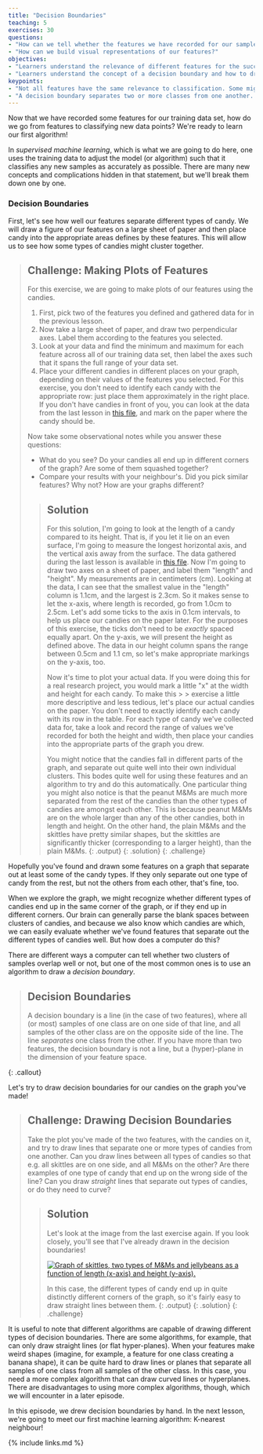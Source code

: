 ```yaml
---
title: "Decision Boundaries"
teaching: 5
exercises: 30
questions:
- "How can we tell whether the features we have recorded for our samples are good at separating the different classes?"
- "How can we build visual representations of our features?"
objectives:
- "Learners understand the relevance of different features for the success of classification."
- "Learners understand the concept of a decision boundary and how to draw one."
keypoints:
- "Not all features have the same relevance to classification. Some might separate all classes well, others only a subset, and some might not be helpful for separating out classes at all."
- "A decision boundary separates two or more classes from one another. The simplest decision boundaries are straight, but it is possible to draw very complicated decision boundaries."
---
```


Now that we have recorded some features for our training data set, how do we go from features to classifying new 
data points? We're ready to learn our first algorithm!

In *supervised machine learning*, which is what we are going to do here, one uses the training data to adjust the model (or algorithm) such that it classifies any new samples as accurately as possible.
There are many new concepts and complications hidden in that statement, but we'll break them down one by one.

### Decision Boundaries

First, let's see how well our features separate different types of candy. We will draw a figure of our features on a large sheet of paper and then place candy into the appropriate areas defines by these features. This will allow us to see how some types of candies might cluster together.

> ## Challenge: Making Plots of Features
>
> For this exercise, we are going to make plots of our features using the candies. 
> 1. First, pick two of the features you defined and gathered data for in the previous lesson. 
> 2. Now take a large sheet of paper, and draw two perpendicular axes. Label them according to the features you selected.
> 3. Look at your data and find the minimum and maximum for each feature across all of our training data set, then label the axes such that it spans the full range of your data set.
> 4. Place your different candies in different places on your graph, depending on their values of the features you selected. For this exercise, you don't need to identify each candy with the appropriate row: just place them approximately in the right place. If you don't have candies in front of you, you can look at the data from the last lesson in [this file](sweets_data), and mark on the paper where the candy should be.
>
> Now take some observational notes while you answer these questions:
> * What do you see? Do your candies all end up in different corners of the graph? Are some of them squashed together? 
> * Compare your results with your neighbour's. Did you pick similar features? Why not? How are your graphs different?
>
> > ## Solution
> >
> > For this solution, I'm going to look at the length of a candy compared to its height. That is, if you let it lie
> > on an even surface, I'm going to measure the longest horizontal axis, and the vertical axis away from the surface.
> > The data gathered during the last lesson is available in [this file](sweets_data). 
> > Now I'm going to draw two axes on a sheet of paper, and label them "length" and "height". My measurements are 
> > in centimeters (cm). Looking at the data, I can see that the smallest value 
> > in the "length" column is 1.1cm, and the largest is 2.3cm. So it makes sense to let the x-axis, where length is 
> > recorded, go from 1.0cm to 2.5cm. Let's add some ticks to the axis in 0.1cm intervals, to help us place our 
> > candies on the paper later. For the purposes of this exercise, the ticks don't need to be *exactly* spaced 
> > equally apart.
> > On the y-axis, we will present the height as defined above.
> > The data in our height column spans the range between 0.5cm and 1.1 cm, so let's make appropriate markings 
> > on the y-axis, too.
> > 
> > Now it's time to plot your actual data. If you were doing this for a real research project, you would 
> >  mark a little "x" at the width and height for each candy. To make this > > exercise a little more descriptive and less tedious, let's place our actual candies on the paper.
> > You don't need to exactly identify each candy with its row in the table.
> > For each type of candy we've collected data for, take a look and record the range of values we've recorded for 
> > both the height and width, then place your candies into the appropriate parts of the graph you drew.
> > 
> > You might notice that the candies fall in different parts of the graph, and separate out quite well into their own 
> > individual clusters. This bodes quite well for using these features and an algorithm to try and do this automatically.
> > One particular thing you might also notice is that the peanut M&Ms are much more separated from the rest of the candies
> > than the other types of candies are amongst each other. This is because peanut M&Ms are on the whole larger than any of 
> > the other candies, both in length and height. On the other hand, the plain M&Ms and the skittles have pretty similar 
> > shapes, but the skittles are significantly thicker (corresponding to a larger height), than the plain M&Ms.
> > {: .output}
> {: .solution}
{: .challenge}

Hopefully you've found and drawn some features on a graph that separate out at least some of the candy types. If they only separate out one type of candy from the rest, but not the others from each other, that's fine, too. 

When we explore the graph, we might recognize whether different types of candies end up in the same corner of the graph, or if they end up in different corners. Our brain can generally parse the blank spaces between clusters of 
candies, and because we also know which candies are which, we can easily evaluate whether we've found features that 
separate out the different types of candies well. But how does a computer do this?

There are different ways a computer can tell whether two clusters of samples overlap well or not, but one of the most 
common ones is to use an algorithm to draw a _decision boundary_.

> ## Decision Boundaries
>
> A decision boundary is a line (in the case of two features), where all (or most) samples of one class are on one side of that 
> line, and all samples of the other class are on the opposite side of the line. The line _separates_ one class from the other. 
> If you have more than two features, the decision boundary is not a line, but a (hyper)-plane in the dimension of your feature
> space.
>
{: .callout}

Let's try to draw decision boundaries for our candies on the graph you've made!

> ## Challenge: Drawing Decision Boundaries 
> 
> Take the plot you've made of the two features, with the candies on it, and try to draw lines that separate one or 
> more types of candies from one another. Can you draw lines between all types of candies so that e.g. all skittles 
> are on one side, and all M&Ms on the other? Are there examples of one type of candy that end up on the wrong side 
> of the line? 
> Can you draw _straight_ lines that separate out types of candies, or do they need to curve?
> 
> > ## Solution
> > 
> > Let's look at the image from the last exercise again. If you look closely, you'll see that I've already drawn in 
> > the decision boundaries!
> >
> > <a href="{{ page.root }}/fig/sweets_length_height.jpg"><img src="{{ page.root }}/fig/sweets_length_height.jpg" alt="Graph of skittles, two types of M&Ms and jellybeans as a function of length (x-axis) and height (y-axis)." /></a>
> >
> > In this case, the different types of candy end up in quite distinctly different corners of the graph, so it's fairly 
> > easy to draw straight lines between them.
> > {: .output}
> {: .solution}
{: .challenge} 

It is useful to note that different algorithms are capable of drawing different types of decision boundaries. There are some 
algorithms, for example, that can only draw straight lines (or flat hyper-planes). When your features make weird shapes 
(imagine, for example, a feature for one class creating a banana shape), it can be quite hard to draw lines or planes that 
separate all samples of one class from all samples of the other class. In this case, you need a more complex algorithm that 
can draw curved lines or hyperplanes. There are disadvantages to using more complex algorithms, though, which we will encounter 
in a later episode. 

In this episode, we drew decision boundaries by hand. In the next lesson, we're going to meet our first machine learning algorithm: K-nearest neighbour!


[sweets_data]: https://github.com/dhuppenkothen/machine-learning-tutorial/tree/gh-pages/data  
[sweets_template]: https://github.com/AstroHackWeek/AstroHackWeek2018/tree/master/day3_machine_learning


{% include links.md %}
